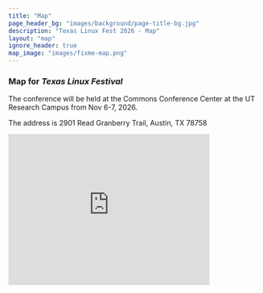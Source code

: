 ```yaml
---
title: "Map"
page_header_bg: "images/background/page-title-bg.jpg"
description: "Texas Linux Fest 2026 - Map"
layout: "map"
ignore_header: true
map_image: "images/fixme-map.png"
---
```


### Map for _Texas Linux Festival_

The conference will be held at the Commons Conference Center at the UT Research Campus from Nov 6-7, 2026.

The address is 2901 Read Granberry Trail, Austin, TX 78758


<iframe style="border:0;" frameborder="0" height="300" src="https://www.google.com/maps/embed?pb=!1m14!1m8!1m3!1d110111.74383562205!2d-97.731457!3d30.407969!3m2!1i1024!2i768!4f13.1!3m3!1m2!1s0x8644cb896afc098f%3A0x3a6bbf470ba1c215!2s10100+Burnet+Rd%2C+Austin%2C+TX+78758!5e0!3m2!1sen!2sus!4v1463166985713" title="Google map for the Commons Learning Center Building" width="400"></iframe>
